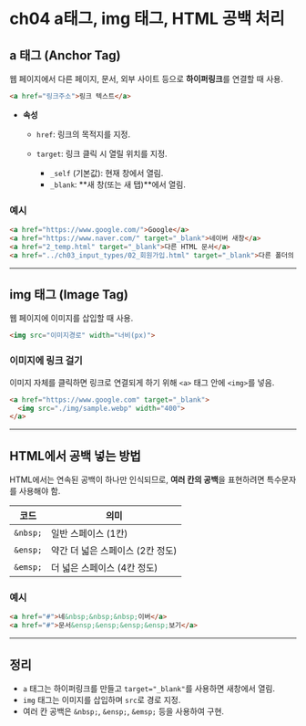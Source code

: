 # ch04 a태그, img 태그, HTML 공백 처리

## a 태그 (Anchor Tag)

웹 페이지에서 다른 페이지, 문서, 외부 사이트 등으로 **하이퍼링크**를 연결할 때 사용.

  ```html
  <a href="링크주소">링크 텍스트</a>
  ```
* **속성**

  * `href`: 링크의 목적지를 지정.
  * `target`: 링크 클릭 시 열릴 위치를 지정.

    * `_self` (기본값): 현재 창에서 열림.
    * `_blank`: \*\*새 창(또는 새 탭)\*\*에서 열림.

### 예시

```html
<a href="https://www.google.com/">Google</a>
<a href="https://www.naver.com/" target="_blank">네이버 새창</a>
<a href="2_temp.html" target="_blank">다른 HTML 문서</a>
<a href="../ch03_input_types/02_회원가입.html" target="_blank">다른 폴더의 문서</a>
```

---

## img 태그 (Image Tag)

웹 페이지에 이미지를 삽입할 때 사용.

  ```html
  <img src="이미지경로" width="너비(px)">
  ```

### 이미지에 링크 걸기

이미지 자체를 클릭하면 링크로 연결되게 하기 위해 `<a>` 태그 안에 `<img>`를 넣음.

```html
<a href="https://www.google.com" target="_blank">
  <img src="./img/sample.webp" width="400">
</a>
```

---

## HTML에서 공백 넣는 방법

HTML에서는 연속된 공백이 하나만 인식되므로, **여러 칸의 공백**을 표현하려면 특수문자를 사용해야 함.

| 코드       | 의미                   |
| -------- | -------------------- |
| `&nbsp;` | 일반 스페이스 (1칸)         |
| `&ensp;` | 약간 더 넓은 스페이스 (2칸 정도) |
| `&emsp;` | 더 넓은 스페이스 (4칸 정도)    |

### 예시

```html
<a href="#">네&nbsp;&nbsp;&nbsp;이버</a>
<a href="#">문서&ensp;&ensp;&ensp;&ensp;보기</a>
```

---

## 정리

* `a` 태그는 하이퍼링크를 만들고 `target="_blank"`를 사용하면 새창에서 열림.
* `img` 태그는 이미지를 삽입하며 `src`로 경로 지정.
* 여러 칸 공백은 `&nbsp;`, `&ensp;`, `&emsp;` 등을 사용하여 구현.
